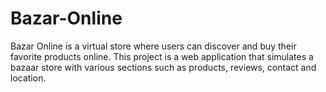# Bazar-Online
Bazar Online is a virtual store where users can discover and buy their favorite products online. This project is a web application that simulates a bazaar store with various sections such as products, reviews, contact and location.
